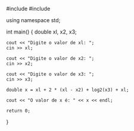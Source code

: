 #include <iostream>
#include <cmath>

using namespace std;

int main() {
    double xl, x2, x3;
    
    cout << "Digite o valor de xl: ";
    cin >> xl;
    
    cout << "Digite o valor de x2: ";
    cin >> x2;
    
    cout << "Digite o valor de x3: ";
    cin >> x3;
    
    double x = xl + 2 * (xl - x2) + log2(x3) + xl;
    
    cout << "O valor de x é: " << x << endl;
    
    return 0;
}
